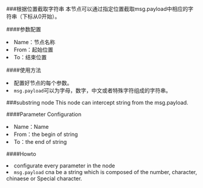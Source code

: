 ###根据位置截取字符串
本节点可以通过指定位置截取msg.payload中相应的字符串（下标从0开始）。

####参数配置
<li>Name：节点名称</li>
<li>From：起始位置</li>
<li>To：结束位置</li>


####使用方法
<li>配置好节点的每个参数。</li>
<li><code>msg.payload</code>可以为字母，数字，中文或者特殊字符组成的字符串。</li>

###substring node
This node can intercept string from the msg.payload.

####Parameter Configuration
<li>Name：Name</li>
<li>From：the begin of string</li>
<li>To：the end of string</li>


####Howto
<li>configurate every parameter in the node</li>
<li><code>msg.payload</code> cna be a string which is composed of the number, character, chinaese or Special character.</li>
